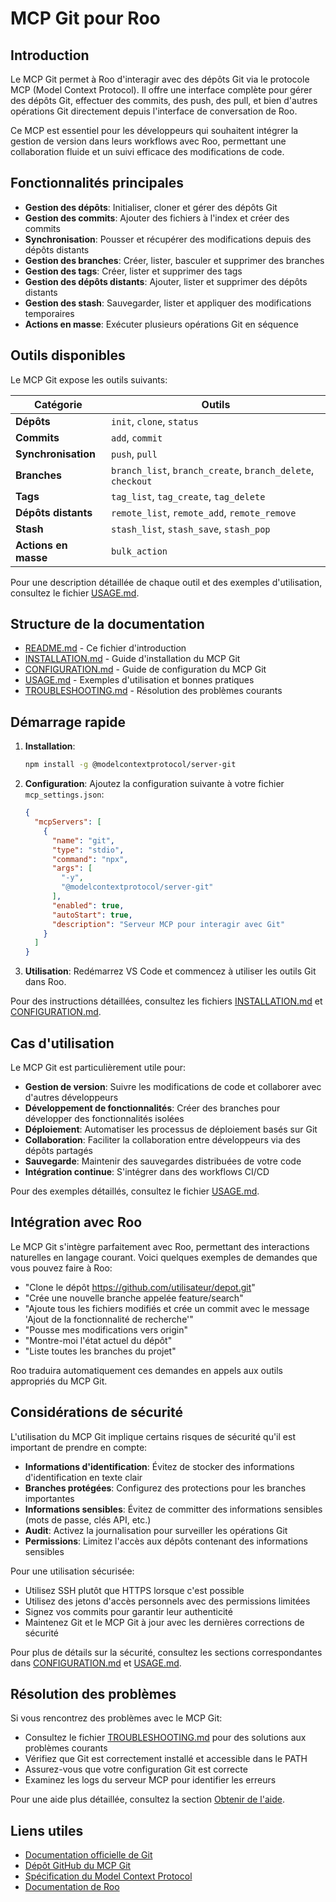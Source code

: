# MCP Git pour Roo

<!-- START_SECTION: introduction -->
## Introduction

Le MCP Git permet à Roo d'interagir avec des dépôts Git via le protocole MCP (Model Context Protocol). Il offre une interface complète pour gérer des dépôts Git, effectuer des commits, des push, des pull, et bien d'autres opérations Git directement depuis l'interface de conversation de Roo.

Ce MCP est essentiel pour les développeurs qui souhaitent intégrer la gestion de version dans leurs workflows avec Roo, permettant une collaboration fluide et un suivi efficace des modifications de code.
<!-- END_SECTION: introduction -->

<!-- START_SECTION: features -->
## Fonctionnalités principales

- **Gestion des dépôts**: Initialiser, cloner et gérer des dépôts Git
- **Gestion des commits**: Ajouter des fichiers à l'index et créer des commits
- **Synchronisation**: Pousser et récupérer des modifications depuis des dépôts distants
- **Gestion des branches**: Créer, lister, basculer et supprimer des branches
- **Gestion des tags**: Créer, lister et supprimer des tags
- **Gestion des dépôts distants**: Ajouter, lister et supprimer des dépôts distants
- **Gestion des stash**: Sauvegarder, lister et appliquer des modifications temporaires
- **Actions en masse**: Exécuter plusieurs opérations Git en séquence
<!-- END_SECTION: features -->

<!-- START_SECTION: tools -->
## Outils disponibles

Le MCP Git expose les outils suivants:

| Catégorie | Outils |
|-----------|--------|
| **Dépôts** | `init`, `clone`, `status` |
| **Commits** | `add`, `commit` |
| **Synchronisation** | `push`, `pull` |
| **Branches** | `branch_list`, `branch_create`, `branch_delete`, `checkout` |
| **Tags** | `tag_list`, `tag_create`, `tag_delete` |
| **Dépôts distants** | `remote_list`, `remote_add`, `remote_remove` |
| **Stash** | `stash_list`, `stash_save`, `stash_pop` |
| **Actions en masse** | `bulk_action` |

Pour une description détaillée de chaque outil et des exemples d'utilisation, consultez le fichier [USAGE.md](./USAGE.md).
<!-- END_SECTION: tools -->

<!-- START_SECTION: structure -->
## Structure de la documentation

- [README.md](./README.md) - Ce fichier d'introduction
- [INSTALLATION.md](./INSTALLATION.md) - Guide d'installation du MCP Git
- [CONFIGURATION.md](./CONFIGURATION.md) - Guide de configuration du MCP Git
- [USAGE.md](./USAGE.md) - Exemples d'utilisation et bonnes pratiques
- [TROUBLESHOOTING.md](./TROUBLESHOOTING.md) - Résolution des problèmes courants
<!-- END_SECTION: structure -->

<!-- START_SECTION: quick_start -->
## Démarrage rapide

1. **Installation**:
   ```bash
   npm install -g @modelcontextprotocol/server-git
   ```

2. **Configuration**:
   Ajoutez la configuration suivante à votre fichier `mcp_settings.json`:
   ```json
   {
     "mcpServers": [
       {
         "name": "git",
         "type": "stdio",
         "command": "npx",
         "args": [
           "-y",
           "@modelcontextprotocol/server-git"
         ],
         "enabled": true,
         "autoStart": true,
         "description": "Serveur MCP pour interagir avec Git"
       }
     ]
   }
   ```

3. **Utilisation**:
   Redémarrez VS Code et commencez à utiliser les outils Git dans Roo.

Pour des instructions détaillées, consultez les fichiers [INSTALLATION.md](./INSTALLATION.md) et [CONFIGURATION.md](./CONFIGURATION.md).
<!-- END_SECTION: quick_start -->

<!-- START_SECTION: use_cases -->
## Cas d'utilisation

Le MCP Git est particulièrement utile pour:

- **Gestion de version**: Suivre les modifications de code et collaborer avec d'autres développeurs
- **Développement de fonctionnalités**: Créer des branches pour développer des fonctionnalités isolées
- **Déploiement**: Automatiser les processus de déploiement basés sur Git
- **Collaboration**: Faciliter la collaboration entre développeurs via des dépôts partagés
- **Sauvegarde**: Maintenir des sauvegardes distribuées de votre code
- **Intégration continue**: S'intégrer dans des workflows CI/CD

Pour des exemples détaillés, consultez le fichier [USAGE.md](./USAGE.md#cas-dutilisation).
<!-- END_SECTION: use_cases -->

<!-- START_SECTION: integration -->
## Intégration avec Roo

Le MCP Git s'intègre parfaitement avec Roo, permettant des interactions naturelles en langage courant. Voici quelques exemples de demandes que vous pouvez faire à Roo:

- "Clone le dépôt https://github.com/utilisateur/depot.git"
- "Crée une nouvelle branche appelée feature/search"
- "Ajoute tous les fichiers modifiés et crée un commit avec le message 'Ajout de la fonctionnalité de recherche'"
- "Pousse mes modifications vers origin"
- "Montre-moi l'état actuel du dépôt"
- "Liste toutes les branches du projet"

Roo traduira automatiquement ces demandes en appels aux outils appropriés du MCP Git.
<!-- END_SECTION: integration -->

<!-- START_SECTION: security -->
## Considérations de sécurité

L'utilisation du MCP Git implique certains risques de sécurité qu'il est important de prendre en compte:

- **Informations d'identification**: Évitez de stocker des informations d'identification en texte clair
- **Branches protégées**: Configurez des protections pour les branches importantes
- **Informations sensibles**: Évitez de committer des informations sensibles (mots de passe, clés API, etc.)
- **Audit**: Activez la journalisation pour surveiller les opérations Git
- **Permissions**: Limitez l'accès aux dépôts contenant des informations sensibles

Pour une utilisation sécurisée:
- Utilisez SSH plutôt que HTTPS lorsque c'est possible
- Utilisez des jetons d'accès personnels avec des permissions limitées
- Signez vos commits pour garantir leur authenticité
- Maintenez Git et le MCP Git à jour avec les dernières corrections de sécurité

Pour plus de détails sur la sécurité, consultez les sections correspondantes dans [CONFIGURATION.md](./CONFIGURATION.md#considérations-de-sécurité) et [USAGE.md](./USAGE.md#considérations-de-sécurité).
<!-- END_SECTION: security -->

<!-- START_SECTION: troubleshooting -->
## Résolution des problèmes

Si vous rencontrez des problèmes avec le MCP Git:

- Consultez le fichier [TROUBLESHOOTING.md](./TROUBLESHOOTING.md) pour des solutions aux problèmes courants
- Vérifiez que Git est correctement installé et accessible dans le PATH
- Assurez-vous que votre configuration Git est correcte
- Examinez les logs du serveur MCP pour identifier les erreurs

Pour une aide plus détaillée, consultez la section [Obtenir de l'aide](./TROUBLESHOOTING.md#obtenir-de-laide).
<!-- END_SECTION: troubleshooting -->

<!-- START_SECTION: links -->
## Liens utiles

- [Documentation officielle de Git](https://git-scm.com/doc)
- [Dépôt GitHub du MCP Git](https://github.com/modelcontextprotocol/servers/tree/main/src/git)
- [Spécification du Model Context Protocol](https://github.com/modelcontextprotocol/mcp)
- [Documentation de Roo](https://docs.roo.ai)
<!-- END_SECTION: links -->